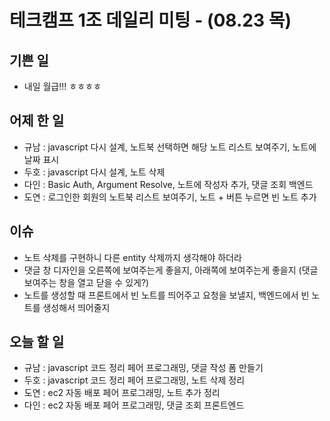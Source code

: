 
# 테크캠프 1조 데일리 미팅 - (08.23 목)

## 기쁜 일
- 내일 월급!!! ㅎㅎㅎㅎ

## 어제 한 일
- 규남 : javascript 다시 설계, 노트북 선택하면 해당 노트 리스트 보여주기, 노트에 날짜 표시
- 두호 : javascript 다시 설계, 노트 삭제
- 다인 : Basic Auth, Argument Resolve, 노트에 작성자 추가, 댓글 조회 백엔드
- 도연 : 로그인한 회원의 노트북 리스트 보여주기, 노트 + 버튼 누르면 빈 노트 추가

## 이슈
- 노트 삭제를 구현하니 다른 entity 삭제까지 생각해야 하더라
- 댓글 창 디자인을 오른쪽에 보여주는게 좋을지, 아래쪽에 보여주는게 좋을지 (댓글 보여주는 창을 열고 닫을 수 있게?)
- 노트를 생성할 때 프론트에서 빈 노트를 띄어주고 요청을 보낼지, 백엔드에서 빈 노트를 생성해서 띄어줄지

## 오늘 할 일
- 규남 : javascript 코드 정리 페어 프로그래밍, 댓글 작성 폼 만들기
- 두호 : javascript 코드 정리 페어 프로그래밍, 노트 삭제 정리
- 도연 : ec2 자동 배포 페어 프로그래밍, 노트 추가 정리
- 다인 : ec2 자동 배포 페어 프로그래밍, 댓글 조회 프론트엔드
